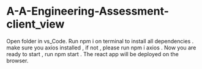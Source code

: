 # A-A-Engineering-Assessment-client_view 

Open folder in vs_Code.
Run npm i on terminal to install all dependencies . 
make sure you axios installed , if not , please run npm i axios .
Now you are ready to start , run npm start .
The react app will be deployed on the browser.
